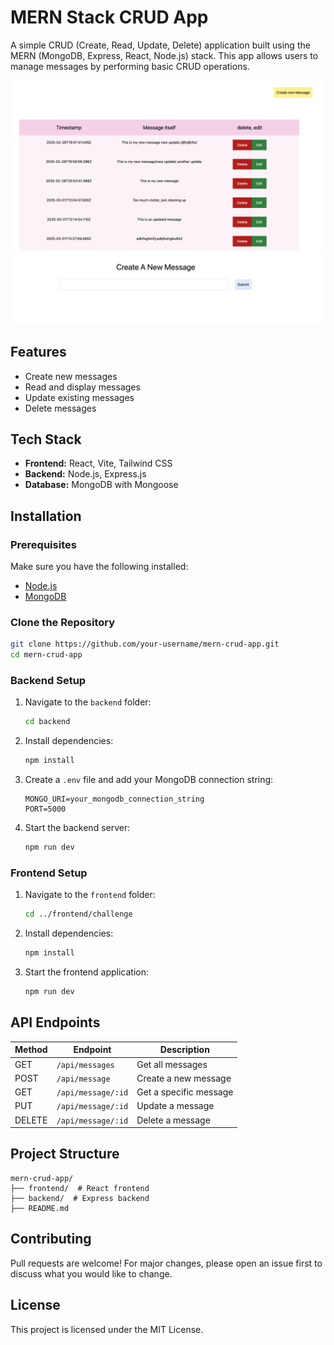 # MERN Stack CRUD App

A simple CRUD (Create, Read, Update, Delete) application built using the MERN (MongoDB, Express, React, Node.js) stack. This app allows users to manage messages by performing basic CRUD operations.

![Home All Messages](https://github.com/sundas-riasat/mern-crud-app-boilerplate/blob/main/message-list-ui.png)
![Create Messages](https://github.com/sundas-riasat/mern-crud-app-boilerplate/blob/main/create-message.png)
## Features
- Create new messages
- Read and display messages
- Update existing messages
- Delete messages

## Tech Stack
- **Frontend:** React, Vite, Tailwind CSS
- **Backend:** Node.js, Express.js
- **Database:** MongoDB with Mongoose

## Installation

### Prerequisites
Make sure you have the following installed:
- [Node.js](https://nodejs.org/)
- [MongoDB](https://www.mongodb.com/)

### Clone the Repository
```sh
git clone https://github.com/your-username/mern-crud-app.git
cd mern-crud-app
```

### Backend Setup
1. Navigate to the `backend` folder:
   ```sh
   cd backend
   ```
2. Install dependencies:
   ```sh
   npm install
   ```
3. Create a `.env` file and add your MongoDB connection string:
   ```
   MONGO_URI=your_mongodb_connection_string
   PORT=5000
   ```
4. Start the backend server:
   ```sh
   npm run dev
   ```

### Frontend Setup
1. Navigate to the `frontend` folder:
   ```sh
   cd ../frontend/challenge
   ```
2. Install dependencies:
   ```sh
   npm install
   ```
3. Start the frontend application:
   ```sh
   npm run dev
   ```

## API Endpoints
| Method | Endpoint        | Description |
|--------|----------------|-------------|
| GET    | `/api/messages`  | Get all messages |
| POST   | `/api/message`  | Create a new message |
| GET    | `/api/message/:id` | Get a specific message |
| PUT    | `/api/message/:id` | Update a message |
| DELETE | `/api/message/:id` | Delete a message |

## Project Structure
```
mern-crud-app/
├── frontend/  # React frontend
├── backend/  # Express backend
├── README.md
```

## Contributing
Pull requests are welcome! For major changes, please open an issue first to discuss what you would like to change.

## License
This project is licensed under the MIT License.

